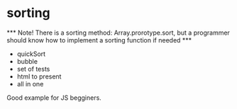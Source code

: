 # sorting

*** Note! There is a sorting method: Array.prorotype.sort, but a programmer should know how to implement a sorting function if needed ***

* quickSort
* bubble
* set of tests
* html to present
* all in one

Good example for JS begginers.
